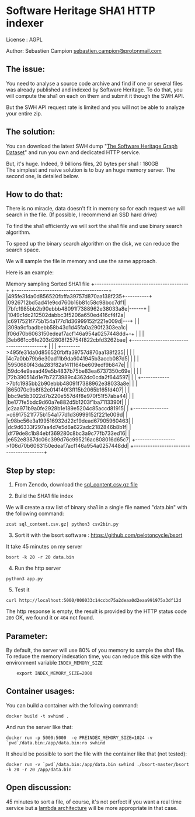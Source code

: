 Software Heritage SHA1 HTTP indexer
===================================

License : AGPL 

Author: Sebastien Campion sebastien.campion@protonmail.com

The issue:
----------

You need to analyse a source code archive and find if one or several files was already published and indexed by 
Software Heritage. To do that, you will compute the sha1 on each on them and submit it though the SWH API. 

But the SWH API request rate is limited and you will not be able to analyze your entire zip.


The solution:
-------------

You can download the latest SWH dump "[The Software Heritage Graph Dataset](https://zenodo.org/record/2583978)"
and run you own and dedicated HTTP service.

But, it's huge. Indeed, 9 billions files, 20 bytes per sha1 : 180GB  
The simplest and naive solution is to buy an huge memory server. 
The second one, is detailed below.

How to do that: 
---------------

There is no miracle, data doesn't fit in memory so for each request we will search in the file. 
(If possible, I recommend an SSD hard drive)

To find the sha1 efficiently we will sort the sha1 file and use binary search algorithm.

To speed up the binary search algorithm on the disk, we can reduce the search space.

We will sample the file in memory and use the same approach. 


Here is an example: 

 Memory sampling                                             Sorted SHA1 file
+----------------------------------------+                   +----------------------------------------+
|495fe31da0d856520fbffa39757d870aa138f235+----------+        |0926712bd5ad41e9cd760b16b81c58c98bcc7df1|
|7bfc1985bb2b90ebbb48091f7388962e38033a8e|------+   |        |1049c1dc212502dabbc3f5206a650ed416cf4f2a|
|c6917521f775b154a177d1d36999152f221e009d|---+  |   |        |309a9cfbadbebb58b43d1d45fa0a290f2303ea1c|
|f06d70b6063150edeaf7acf146a954a0257448dd+-+ |  |   |        |3eb661cc6fe203d2808f25754f822cbfd3262bae|
+----------------------------------------+ | |  |   +-------->495fe31da0d856520fbffa39757d870aa138f235|
                                           | |  |            |4c7a0bb79b6e30ad11b9da6041945b3accb087d5|
                                           | |  |            |5950680f43da283f82af411164be609edf9b847e|
                                           | |  |            |59dc4e9aead49e5b4837b75be83ea6737350c69e|
                                           | |  |            |72b390514d1e7b7273989c4362dc0cda2f644597|
                                           | |  +------------>7bfc1985bb2b90ebbb48091f7388962e38033a8e|
                                           | |               |865070c9b8f82e014149f3ff15b2065b165fd407|
                                           | |               |bbc9e5b3022d7b220e557d4f8e970f51f57aba44|
                                           | |               |be177fe5bdc9d60a7e882d5b1203f1ba7113390f|
                                           | |               |c2aa971b9a0fe2928b1e189e5204c85accd81915|
                                           | +--------------->c6917521f775b154a177d1d36999152f221e009d|
                                           |                 |c98bc56e3a199516932d22c19dead67905960463|
                                           |                 |dc9d6333f297aa4d7e5d6a622adc2182846b8b1f|
                                           |                 |df79de8c1b84ebf369280c8bc3a9c77fb733ed16|
                                           |                 |e652e8387dc06c399d76c995216ac808016d65c7|
                                           +----------------->f06d70b6063150edeaf7acf146a954a0257448dd|
                                                             +----------------------------------------+



Step by step: 
-------------


1. From Zenodo, download the [sql_content.csv.gz file](https://zenodo.org/record/2583978/files/sql_content.csv.gz?download=1)

2. Build the SHA1 file index

We will create a raw list of binary sha1 in a single file named "data.bin" with the following command:

```
zcat sql_content.csv.gz| python3 csv2bin.py
```

3. Sort it with the bsort software : https://github.com/pelotoncycle/bsort

It take 45 minutes on my server
```
bsort -k 20 -r 20 data.bin
```

4. Run the http server 
```
python3 app.py
```

5. Test it
```
curl http://localhost:5000/000033c14ccbd75a2deaa0d2eaa991975a3df12d
```

The http response is empty, the result is provided by the HTTP status code `200` OK, we found it or `404` not found.


Parameter: 
----------

By default, the server will use 80% of you memory to sample the sha1 file.
To reduce the memory indexation time, you can reduce this size with the environment variable `INDEX_MEMORY_SIZE`  
```
    export INDEX_MEMORY_SIZE=2000
```


Container usages:
-----------------

You can build a container with the following command: 
```
docker build -t swhind . 
```


And run the server like that:
```
docker run -p 5000:5000  -e PREINDEX_MEMORY_SIZE=1024 -v `pwd`/data.bin:/app/data.bin:ro swhind
```

It should be possible to sort the file with the container like that (not tested):
```
docker run -v `pwd`/data.bin:/app/data.bin swhind ./bsort-master/bsort -k 20 -r 20 /app/data.bin
```


Open discussion: 
----------------
45 minutes to sort a file, of course, it's not perfect if you want a real time service but a [lambda architecture](https://en.wikipedia.org/wiki/Lambda_architecture) will 
be more appropriate in that case.
